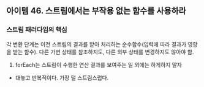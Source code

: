 ## 아이템 46. 스트림에서는 부작용 없는 함수를 사용하라

### 스트림 패러다임의 핵심
각 변환 단계는 이전 스트림의 결과를 받아 처리하는 순수함수(입력에 따라 결과가 영향을 받는 함수). 다른 가변 상태를 참조하지도, 다른 외부 상태를 변경하지도 않아야 함.

1. forEach는 스트림이 수행한 연산 결과를 보여주는 일 외에는 하게하지 말자
- 대놓고 반복적이다. 가장 덜 스트림스럽다.
